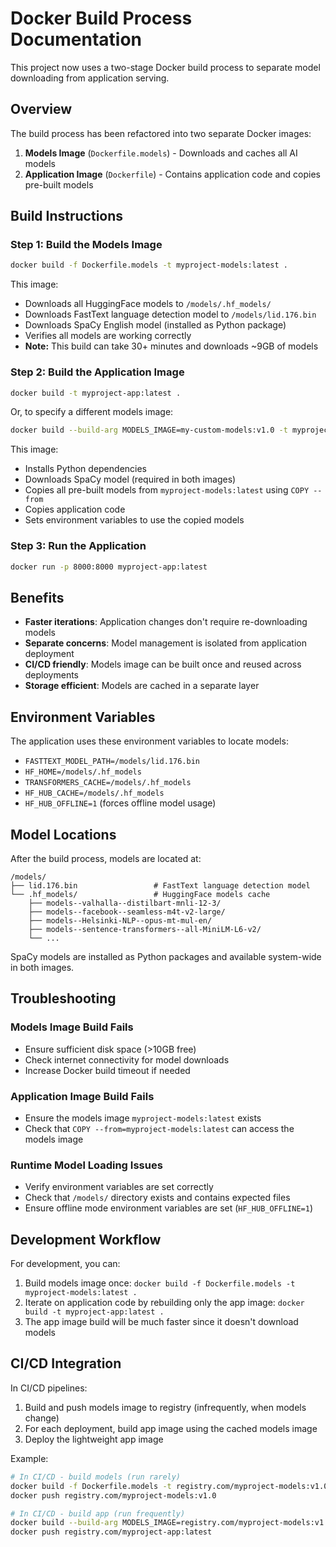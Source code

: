 # Docker Build Process Documentation

This project now uses a two-stage Docker build process to separate model downloading from application serving.

## Overview

The build process has been refactored into two separate Docker images:

1. **Models Image** (`Dockerfile.models`) - Downloads and caches all AI models
2. **Application Image** (`Dockerfile`) - Contains application code and copies pre-built models

## Build Instructions

### Step 1: Build the Models Image

```bash
docker build -f Dockerfile.models -t myproject-models:latest .
```

This image:
- Downloads all HuggingFace models to `/models/.hf_models/`
- Downloads FastText language detection model to `/models/lid.176.bin`
- Downloads SpaCy English model (installed as Python package)
- Verifies all models are working correctly
- **Note:** This build can take 30+ minutes and downloads ~9GB of models

### Step 2: Build the Application Image

```bash
docker build -t myproject-app:latest .
```

Or, to specify a different models image:

```bash
docker build --build-arg MODELS_IMAGE=my-custom-models:v1.0 -t myproject-app:latest .
```

This image:
- Installs Python dependencies
- Downloads SpaCy model (required in both images)
- Copies all pre-built models from `myproject-models:latest` using `COPY --from`
- Copies application code
- Sets environment variables to use the copied models

### Step 3: Run the Application

```bash
docker run -p 8000:8000 myproject-app:latest
```

## Benefits

- **Faster iterations**: Application changes don't require re-downloading models
- **Separate concerns**: Model management is isolated from application deployment
- **CI/CD friendly**: Models image can be built once and reused across deployments
- **Storage efficient**: Models are cached in a separate layer

## Environment Variables

The application uses these environment variables to locate models:

- `FASTTEXT_MODEL_PATH=/models/lid.176.bin`
- `HF_HOME=/models/.hf_models`
- `TRANSFORMERS_CACHE=/models/.hf_models`
- `HF_HUB_CACHE=/models/.hf_models`
- `HF_HUB_OFFLINE=1` (forces offline model usage)

## Model Locations

After the build process, models are located at:

```
/models/
├── lid.176.bin                 # FastText language detection model
└── .hf_models/                 # HuggingFace models cache
    ├── models--valhalla--distilbart-mnli-12-3/
    ├── models--facebook--seamless-m4t-v2-large/
    ├── models--Helsinki-NLP--opus-mt-mul-en/
    ├── models--sentence-transformers--all-MiniLM-L6-v2/
    └── ...
```

SpaCy models are installed as Python packages and available system-wide in both images.

## Troubleshooting

### Models Image Build Fails
- Ensure sufficient disk space (>10GB free)
- Check internet connectivity for model downloads
- Increase Docker build timeout if needed

### Application Image Build Fails
- Ensure the models image `myproject-models:latest` exists
- Check that `COPY --from=myproject-models:latest` can access the models image

### Runtime Model Loading Issues
- Verify environment variables are set correctly
- Check that `/models/` directory exists and contains expected files
- Ensure offline mode environment variables are set (`HF_HUB_OFFLINE=1`)

## Development Workflow

For development, you can:

1. Build models image once: `docker build -f Dockerfile.models -t myproject-models:latest .`
2. Iterate on application code by rebuilding only the app image: `docker build -t myproject-app:latest .`
3. The app image build will be much faster since it doesn't download models

## CI/CD Integration

In CI/CD pipelines:

1. Build and push models image to registry (infrequently, when models change)
2. For each deployment, build app image using the cached models image
3. Deploy the lightweight app image

Example:
```bash
# In CI/CD - build models (run rarely)
docker build -f Dockerfile.models -t registry.com/myproject-models:v1.0 .
docker push registry.com/myproject-models:v1.0

# In CI/CD - build app (run frequently)  
docker build --build-arg MODELS_IMAGE=registry.com/myproject-models:v1.0 -t registry.com/myproject-app:latest .
docker push registry.com/myproject-app:latest
```
